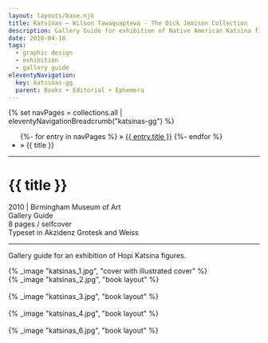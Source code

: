 ```yaml
---
layout: layouts/base.njk
title: Katsinas – Wilson Tawaquaptewa - The Dick Jemison Collection
description: Gallery Guide for exhibition of Native American Katsina figures
date: 2010-04-18
tags:
  - graphic design
  - exhibition
  - gallery guide
eleventyNavigation:
  key: katsinas-gg
  parent: Books + Editorial + Ephemera
---
```


<div class="container">
  <div class="row">
    <div class="col">
  		{% set navPages = collections.all | eleventyNavigationBreadcrumb("katsinas-gg") %}
	  	<ul class="post-breadcrumb">
		      {%- for entry in navPages %}
			  <li{% if entry.url == page.url %} class="active-breadcrumb"{% endif %}> » <a href="{{ entry.url }}">{{ entry.title }}</a></li>
  			  {%- endfor %}
	    	<li><active-breadcrumb>» {{ title }}</active-breadcrumb></li>
			</ul>
    </div>
  </div>
  <hr>
  <div class="row"></div>
	<div class="row">
		<div class="col">
			<h1>{{ title }}</h1>
			<figcaption>2010 | Birmingham Museum of Art</figcaption>
            <figcaption>Gallery Guide</br>8 pages / selfcover</br>Typeset in Akzidenz Grotesk and Weiss</figcaption>
			<hr>
		    	<p>Gallery guide for an exhibition of Hopi Katsina figures.</p>
		</div>
        <div class="col-12 col-12-md col-1-lg"></div>
		<div class="col">
			{% _image "katsinas_1.jpg", "cover with illustrated cover" %}
		</div>
	</div>
	<div class="row">
		<div class="col">
            {% _image "katsinas_2.jpg", "book layout" %}
        </br></br>
            {% _image "katsinas_3.jpg", "book layout" %}
        </br></br>
            {% _image "katsinas_4.jpg", "book layout" %}
        </br></br>
            {% _image "katsinas_6.jpg", "book layout" %}
        </div>
  	</div>
</div>